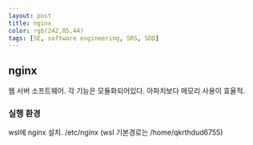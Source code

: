 ```yaml
---
layout: post
title: nginx
color: rgb(242,85,44)
tags: [SE, software engineering, SRS, SDD]
---
```


## nginx
웹 서버 소프트웨어. 
각 기능은 모듈화되어있다.
아파치보다 메모리 사용이 효율적.

### 실행 환경
wsl에 nginx 설치.
/etc/nginx (wsl 기본경로는 /home/qkrthdud6755)
